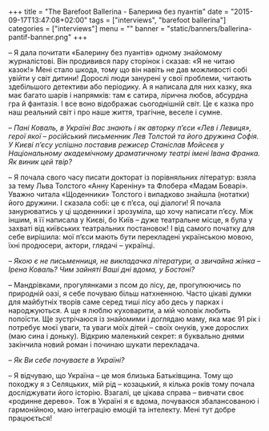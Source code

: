 +++
title = "The Barefoot Ballerina - Балерина без пуантів"
date = "2015-09-17T13:47:08+02:00"
tags = ["interviews", "barefoot ballerina"]
categories = ["interviews"]
menu = ""
banner = "static/banners/ballerina-pantif-banner.png"
+++

– Я дала почитати «Балерину без пуантів» одному знайомому журналістові. Він продивився пару сторінок і сказав: «Я не читаю казок!» Мені стало шкода, тому що він навіть не дав можливості собі увійти у світ дитини! Дорослі люди занурені у свої проблеми, читають здебільшого детективи або періодику. А я написала для них казку, яка має багато шарів і напрямків: там є сатира, лірична любов, абсурдна гра й фантазія. І все воно відображає сьогоднішній світ. Це є казка про наш реальний світ і про наше життя, трагічне, веселе і сумне.

*– Пані Коваль, в Україні Вас знають і як авторку п’єси «Лев і Левиця», герої якої – російський письменник Лев Толстой та його дружина Софія. У Києві п’єсу успішно поставив режисер Станіслав Мойсеєв у Національному академічному драматичному театрі імені Івана Франка. Як виник цей твір?*

– Я почала свого часу писати докторат із порівняльних літератур: взяла за тему Льва Толстого «Анну Кареніну» та Флобера «Мадам Боварі». Уважно читала «Щоденники» Толстого і випадково знайшла (нотатки) його дружини. І сказала собі: це є п’єса, оці діалоги! Я почала занурюватись у ці щоденники і зрозуміла, що хочу написати п’єсу. Між іншим, я її написала у Києві, бо Київ – дуже театральне місце, я була у захваті від київських театральних постановок! І від самого початку для себе вирішила: мої п’єси мають бути перекладені українською мовою, їхні продюсери, актори, глядачі – українці.

*– Якою є не письменниця, не викладачка літератури, а звичайна жінка – Ірена Коваль? Чим зайняті Ваші дні вдома, у Бостоні?*

– Мандрівками, прогулянками з псом до лісу, де, прогулюючись по природній оазі, я себе почуваю більш натхненною. Часто цікаві думки для майбутніх творів саме серед тиші лісу або десь у парках і народжуються. А ще я люблю куховарити, а мій чоловік любить попоїсти. Ще зустрічаюся із знайомими і доглядаю маму, яка має 91 рік і потребує моєї уваги, та уваги моїх дітей – своїх онуків, уже дорослих (маю сина і доньку). Відкрию маленький секрет: я буквально днями закінчила новий роман і починаю шукати перекладача.

*– Як Ви себе почуваєте в Україні?*

– Я відчуваю, що Україна – це моя близька Батьківщина. Тому що походжу я з Селяцьких, мій рід – козацький, я кілька років тому почала досліджувати його історію. Взагалі, це цікава справа – вивчати своє «родинне дерево». Тож в Україні я є вдома, почуваюся збалансованою і гармонійною, маю інтеграцію емоцій та інтелекту. Мені тут добре працюється!
